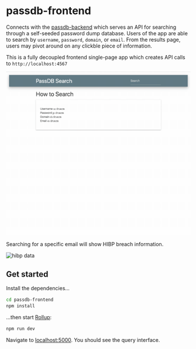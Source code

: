 # passdb-frontend

Connects with the [passdb-backend](https://github.com/audibleblink/passdb-backend) which serves an API for searching through a self-seeded password dump
database. Users of the app are able to search by `username`, `password`, `domain`, or `email`. From
the results page, users may pivot around on any clickble piece of information.

This is a fully decoupled frontend single-page app which creates API calls to `http://localhost:4567`

![demo animation](./docs/demo.gif)


Searching for a specific email will show HIBP breach information.

![hibp data](https://i.imgur.com/6l5zCut.png)

## Get started

Install the dependencies...

```bash
cd passdb-frontend
npm install
```

...then start [Rollup](https://rollupjs.org):

```bash
npm run dev
```

Navigate to [localhost:5000](http://localhost:5000). You should see the query interface.
